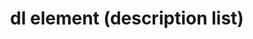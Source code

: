 ---
{
  "title": "dl element (description list)",
  "description": "Description list element. See the related [`dt` element](/tech/html/dt_element) and the [`dd` element](/tech/html/dd_element) for more information.",
  "category": "html",
  "keywords": [
    "dl element (description list)"
  ],
  "last_test_date": "2018-09-05",
  "test_results_url": "https://a11ysupport.io/tech/html/dl_element",
  "test_url": "https://a11ysupport.io/tech/html/dl_element",
  "notes": "The `dl` element and its associated `dt` and `dd` elements have poor to non-existent support. If it is critically important to convey relationships between terms and descriptions and the values of the two can be confused with each other (think a matching list of colors such as \"red: blue\", consider another approach such as a table or headings. It is often possible for a user to determine which text is a key and which text is a value just based upon the text alone. If this is the case for your implementation, it might be fine to use a `dl` element and hope for better support in the future.",
  "notes_by_num": {
    "1": "HTML basic description list test: Conveyed as a list, but not a description list.",
    "2": "HTML description list with wrapped groups test: Conveyed as a list, but not a description list."
  },
  "stats": {
    "jaws": {
      "chrome": {
        "85": "y"
      },
      "ie": {
        "11.134": "y"
      },
      "firefox": {
        "80": "y"
      }
    },
    "narrator": {
      "edge": {
        "85": "n"
      }
    },
    "nvda": {
      "chrome": {
        "85": "a #1 #2"
      },
      "firefox": {
        "80": "a #1 #2"
      }
    },
    "orca": {
      "firefox": {
        "80": "n"
      }
    },
    "talkback": {
      "and_chr": {
        "85": "n"
      }
    },
    "vo_ios": {
      "ios_saf": {
        "14": "a"
      }
    },
    "vo_macos": {
      "safari": {
        "14.0": "y"
      }
    }
  },
  "links": {
    "NVDA issue": "https://github.com/nvaccess/nvda/issues/3858",
    "JAWS issue": "https://github.com/FreedomScientific/VFO-standards-support/issues/157",
    "WHATWG HTML spec for description lists": "https://html.spec.whatwg.org/#the-dl-element",
    "HTML AAM for the dl element": "https://w3c.github.io/html-aam/#el-dl"
  }
}
---